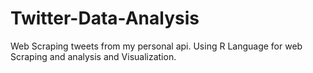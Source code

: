 # Twitter-Data-Analysis
Web Scraping tweets from my personal api. Using R Language for web Scraping and analysis and Visualization.
